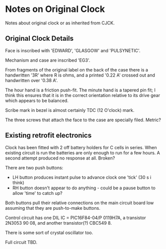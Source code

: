# Notes on Original Clock

Notes about original clock or as inherited from CJCK.

## Original Clock Details

Face is inscribed with 'EDWARD', 'GLASGOW' and 'PULSYNETIC'.

Mechanism and case are inscribed 'EG3'.

From fragments of the original label on the back of the case there is a handwritten '3R' where R is ohms, and a printed '0.22 A' crossed out and handwritten over '0.38 A'.

The hour hand is a friction push-fit. The minute hand is a tapered pin fit; I think this ensures that it is in the correct orientation relative to its drive gear which appears to be balanced.

Scribe mark in bezel is almost certainly TDC (12 O'clock) mark.

The three screws that attach the face to the case are specially filed. Metric?

## Existing retrofit electronics

Clock has been fitted with 2 off battery holders for C cells in series. When existing circuit is run the batteries are only enough to run for a few hours. A second attempt produced no response at all. Broken?

There are two push buttons:
- LH button produces instant pulse to advance clock one 'tick' (30 s i think)
- RH button doesn't appear to do anything - could be a pause button to allow 'time' to catch up?

Both buttons pull their relative connections on the main circuit board low assuming that they are push-to-make buttons.

Control circuit has one DIL IC = PIC16F84-04/P 0119H7A, a transistor 2N3053 90 08, and another transistor(?) CBC549 8.

There is some sort of crystal oscillator too.

Full circuit TBD.
